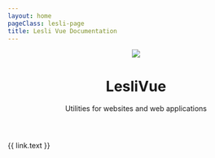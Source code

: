 ```yaml
---
layout: home
pageClass: lesli-page
title: Lesli Vue Documentation
---
```

<script setup>
const links = [{
    href: "/vue/elements/",
    icon: "ri-shapes-line",
    text: "Elements"
}, {
    href: "/vue/components/",
    icon: "ri-pages-line",
    text: "Components"
}, {
    href: "/vue/composables/",
    icon: "ri-box-3-line",
    text: "Composables"
}]
</script>

<header class="lesli-page-header container">
    <div class="hero is-medium">
        <div class="hero-body">
            <img class="Lesli Vue logo" src="/images/brand/lesli-css.svg" />
            <h1>LesliVue</h1>
            <p>Utilities for websites and web applications</p>
        </div>
    </div>
</header>

<section class="container lesli-page-content-boxes">
    <div class="columns">
        <div class="column" v-for="link in links">
            <a :href="link.href">
                <i :class="link.icon"></i>
                {{ link.text }}
            </a>
        </div>
    </div>
</section>

<style lang="scss" scoped>
/* @import "./.vitepress/stylesheets/pages/lesli-vue.scss"; */
</style>
